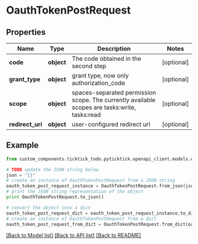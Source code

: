 # OauthTokenPostRequest


## Properties
Name | Type | Description | Notes
------------ | ------------- | ------------- | -------------
**code** | **object** | The code obtained in the second step | [optional] 
**grant_type** | **object** | grant type, now only authorization_code | [optional] 
**scope** | **object** | spaces-separated permission scope. The currently available scopes are tasks:write, tasks:read | [optional] 
**redirect_uri** | **object** | user-configured redirect url | [optional] 

## Example

```python
from custom_components.ticktick_todo.pyticktick.openapi_client.models.oauth_token_post_request import OauthTokenPostRequest

# TODO update the JSON string below
json = "{}"
# create an instance of OauthTokenPostRequest from a JSON string
oauth_token_post_request_instance = OauthTokenPostRequest.from_json(json)
# print the JSON string representation of the object
print OauthTokenPostRequest.to_json()

# convert the object into a dict
oauth_token_post_request_dict = oauth_token_post_request_instance.to_dict()
# create an instance of OauthTokenPostRequest from a dict
oauth_token_post_request_from_dict = OauthTokenPostRequest.from_dict(oauth_token_post_request_dict)
```
[[Back to Model list]](../README.md#documentation-for-models) [[Back to API list]](../README.md#documentation-for-api-endpoints) [[Back to README]](../README.md)


